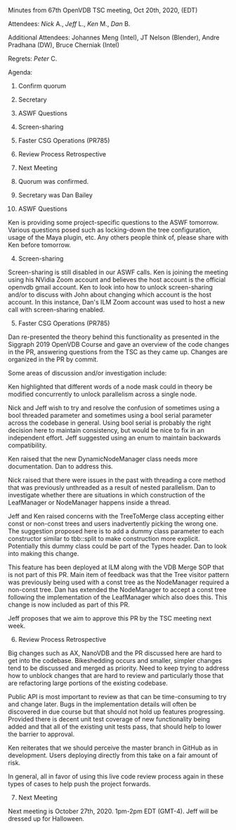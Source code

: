 Minutes from 67th OpenVDB TSC meeting, Oct 20th, 2020, (EDT)

Attendees: *Nick* A., *Jeff* L., *Ken* M., *Dan* B.

Additional Attendees: Johannes Meng (Intel), JT Nelson (Blender),
Andre Pradhana (DW), Bruce Cherniak (Intel)

Regrets: *Peter* C.

Agenda:

1) Confirm quorum
2) Secretary
3) ASWF Questions
4) Screen-sharing
5) Faster CSG Operations (PR785)
6) Review Process Retrospective
7) Next Meeting

1) Quorum was confirmed.

2) Secretary was Dan Bailey

3) ASWF Questions

Ken is providing some project-specific questions to the ASWF tomorrow. Various
questions posed such as locking-down the tree configuration, usage of the Maya
plugin, etc. Any others people think of, please share with Ken before tomorrow.

4) Screen-sharing

Screen-sharing is still disabled in our ASWF calls. Ken is joining the meeting
using his NVidia Zoom account and believes the host account is the official
openvdb gmail account. Ken to look into how to unlock screen-sharing and/or to
discuss with John about changing which account is the host account. In this
instance, Dan's ILM Zoom account was used to host a new call with screen-sharing
enabled.

5) Faster CSG Operations (PR785)

Dan re-presented the theory behind this functionality as presented in the
Siggraph 2019 OpenVDB Course and gave an overview of the code changes in the PR,
answering questions from the TSC as they came up. Changes are organized in the
PR by commit.

Some areas of discussion and/or investigation include:

Ken highlighted that different words of a node mask could in theory be modified
concurrently to unlock parallelism across a single node.

Nick and Jeff wish to try and resolve the confusion of sometimes using a bool
threaded parameter and sometimes using a bool serial parameter across the
codebase in general. Using bool serial is probably the right decision here to
maintain consistency, but would be nice to fix in an independent effort. Jeff
suggested using an enum to maintain backwards compatibility.

Ken raised that the new DynamicNodeManager class needs more documentation. Dan
to address this.

Nick raised that there were issues in the past with threading a core method that
was previously unthreaded as a result of nested parallelism. Dan to investigate
whether there are situations in which construction of the LeafManager or
NodeManager happens inside a thread.

Jeff and Ken raised concerns with the TreeToMerge class accepting either const
or non-const trees and users inadvertently picking the wrong one. The suggestion
proposed here is to add a dummy class parameter to each constructor similar to
tbb::split to make construction more explicit. Potentially this dummy class
could be part of the Types header. Dan to look into making this change.

This feature has been deployed at ILM along with the VDB Merge SOP that is not
part of this PR. Main item of feedback was that the Tree visitor pattern was
previously being used with a const tree as the NodeManager required a non-const
tree. Dan has extended the NodeManager to accept a const tree following the
implementation of the LeafManager which also does this. This change is now
included as part of this PR.

Jeff proposes that we aim to approve this PR by the TSC meeting next week.

6) Review Process Retrospective

Big changes such as AX, NanoVDB and the PR discussed here are hard to get into
the codebase. Bikeshedding occurs and smaller, simpler changes tend to be
discussed and merged as priority. Need to keep trying to address how to unblock
changes that are hard to review and particularly those that are refactoring
large portions of the existing codebase.

Public API is most important to review as that can be time-consuming to try and
change later. Bugs in the implementation details will often be discovered in due
course but that should not hold up features progressing. Provided there is
decent unit test coverage of new functionality being added and that all of the
existing unit tests pass, that should help to lower the barrier to approval.

Ken reiterates that we should perceive the master branch in GitHub as in
development. Users deploying directly from this take on a fair amount of risk.

In general, all in favor of using this live code review process again in these
types of cases to help push the project forwards.

7) Next Meeting

Next meeting is October 27th, 2020. 1pm-2pm EDT (GMT-4). Jeff will be dressed up
for Halloween.

